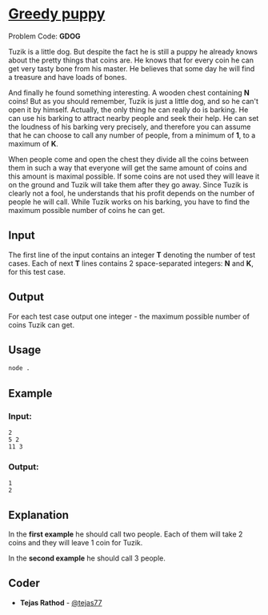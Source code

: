 
# [Greedy puppy](https://www.codechef.com/problems/GDOG)
Problem Code: **GDOG**

Tuzik is a little dog. But despite the fact he is still a puppy he already knows about the pretty things that coins are. He knows that for every coin he can get very tasty bone from his master. He believes that some day he will find a treasure and have loads of bones.

And finally he found something interesting. A wooden chest containing **N** coins! But as you should remember, Tuzik is just a little dog, and so he can't open it by himself. Actually, the only thing he can really do is barking. He can use his barking to attract nearby people and seek their help. He can set the loudness of his barking very precisely, and therefore you can assume that he can choose to call any number of people, from a minimum of **1**, to a maximum of **K**.

When people come and open the chest they divide all the coins between them in such a way that everyone will get the same amount of coins and this amount is maximal possible. If some coins are not used they will leave it on the ground and Tuzik will take them after they go away. Since Tuzik is clearly not a fool, he understands that his profit depends on the number of people he will call. While Tuzik works on his barking, you have to find the maximum possible number of coins he can get.

## Input

The first line of the input contains an integer **T** denoting the number of test cases. Each of next **T** lines contains 2 space-separated integers: **N** and **K**, for this test case.

## Output

For each test case output one integer - the maximum possible number of coins Tuzik can get.

## Usage
```sh
node .
```
## Example
### Input:
```
2
5 2
11 3
```
### Output:
```
1
2
```
## Explanation

In the **first example** he should call two people. Each of them will take 2 coins and they will leave 1 coin for Tuzik.

In the **second example** he should call 3 people.

## Coder

* **Tejas Rathod** - [@tejas77](https://github.com/tejas77)
